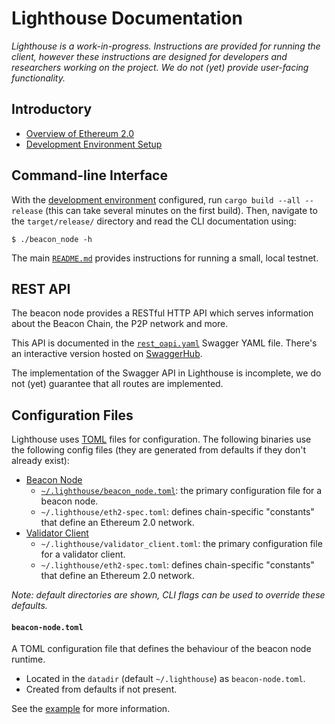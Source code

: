 # Lighthouse Documentation

_Lighthouse is a work-in-progress. Instructions are provided for running the
client, however these instructions are designed for developers and researchers
working on the project. We do not (yet) provide user-facing functionality._

## Introductory

- [Overview of Ethereum 2.0](serenity.md)
- [Development Environment Setup](env.md)

## Command-line Interface

With the [development environment](env.md) configured, run `cargo build --all
--release` (this can take several minutes on the first build). Then,
navigate to the `target/release/` directory and read the CLI documentation
using:

```
$ ./beacon_node -h
```

The main [`README.md`](../README.md) provides instructions for running a small,
local testnet.

## REST API

The beacon node provides a RESTful HTTP API which serves information about the
Beacon Chain, the P2P network and more.

This API is documented in the [`rest_oapi.yaml`](rest_oapi.yaml) Swagger YAML
file. There's an interactive version hosted on
[SwaggerHub](https://app.swaggerhub.com/apis/spble/lighthouse_rest_api/0.1.0).

The implementation of the Swagger API in Lighthouse is incomplete, we do not
(yet) guarantee that all routes are implemented.

## Configuration Files

Lighthouse uses [TOML](https://github.com/toml-lang/toml) files for
configuration. The following binaries use the following config files (they are
generated from defaults if they don't already exist):

- [Beacon Node](/beacon_node)
	- [`~/.lighthouse/beacon_node.toml`](#beacon-node.toml): the primary
		configuration file for a beacon node.
	- `~/.lighthouse/eth2-spec.toml`: defines chain-specific "constants" that
		define an Ethereum 2.0 network.
- [Validator Client](/validator_client)
	- `~/.lighthouse/validator_client.toml`: the primary configuration file for
		a validator client.
	- `~/.lighthouse/eth2-spec.toml`: defines chain-specific "constants" that
		define an Ethereum 2.0 network.

_Note: default directories are shown, CLI flags can be used to override these
defaults._

#### `beacon-node.toml`

A TOML configuration file that defines the behaviour of the beacon node
runtime.

- Located in the `datadir` (default `~/.lighthouse`) as `beacon-node.toml`.
- Created from defaults if not present.

See the [example](config_examples/beacon-node.toml) for more information.
